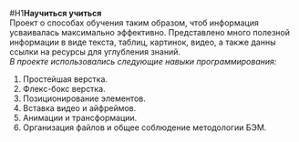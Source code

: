 #H1**Научиться учиться**  
Проект о способах обучения таким образом, чтоб информация усваивалась максимально эффективно. Представлено много полезной информации в виде текста, таблиц, картинок, видео, а также данны ссылки на ресурсы для углубления знаний.  
*В проекте использовались следующие навыки программирования:*  
1. Простейшая верстка.  
2. Флекс-бокс верстка.  
3. Позиционирование элементов.  
4. Вставка видео и айфреймов.  
5. Анимации и трансформации.
6. Организация файлов и общее соблюдение методологии БЭМ.  